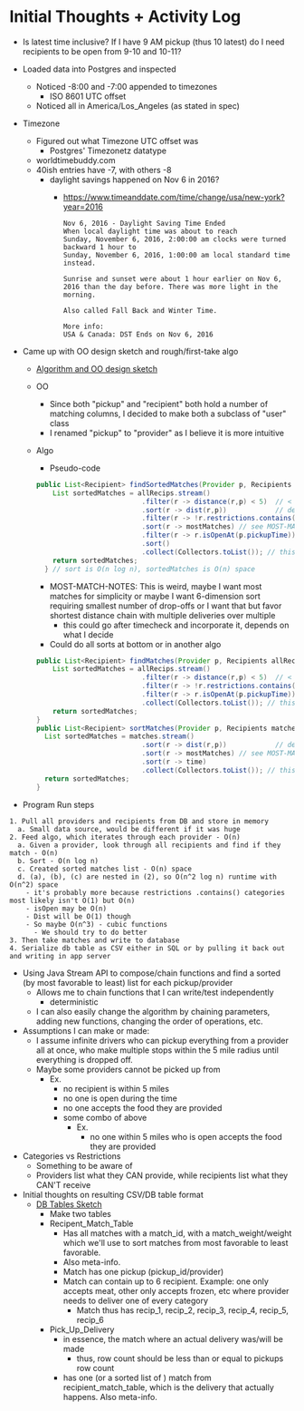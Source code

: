 # Initial Thoughts + Activity Log

- Is latest time inclusive? If I have 9 AM pickup (thus 10 latest) do I need recipients to be open from 9-10 and 10-11?
- Loaded data into Postgres and inspected
  - Noticed -8:00 and -7:00 appended to timezones
    - ISO 8601 UTC offset
  - Noticed all in America/Los_Angeles (as stated in spec)
- Timezone
  - Figured out what Timezone UTC offset was
    - Postgres' Timezonetz datatype
  - worldtimebuddy.com
  - 40ish entries have -7, with others -8
    - daylight savings happened on Nov 6 in 2016?
      - https://www.timeanddate.com/time/change/usa/new-york?year=2016
       
        ```
        Nov 6, 2016 - Daylight Saving Time Ended
        When local daylight time was about to reach
        Sunday, November 6, 2016, 2:00:00 am clocks were turned backward 1 hour to
        Sunday, November 6, 2016, 1:00:00 am local standard time instead.

        Sunrise and sunset were about 1 hour earlier on Nov 6, 2016 than the day before. There was more light in the morning.

        Also called Fall Back and Winter Time.

        More info:
        USA & Canada: DST Ends on Nov 6, 2016
        ```
        
- Came up with OO design sketch and rough/first-take algo
  - [Algorithm and OO design sketch](docs/img/initial_oo_algo_sketch.jpg)
  - OO
    - Since both "pickup" and "recipient" both hold a number of matching columns, I decided to make both a subclass of "user" class
    - I renamed "pickup" to "provider" as I believe it is more intuitive
  - Algo
    - Pseudo-code
    
    ```java
    public List<Recipient> findSortedMatches(Provider p, Recipients allRecips) { // allRecips = rs if FP
        List sortedMatches = allRecips.stream()
                              .filter(r -> distance(r,p) < 5)  // < or <=, and will have to impl dist fn
                              .sort(r -> dist(r,p))            // descending
                              .filter(r -> !r.restrictions.contains(p.categories)) // Struct will be diff
                              .sort(r -> mostMatches) // see MOST-MATCH-NOTES
                              .filter(r -> r.isOpenAt(p.pickupTime)) // will have to impl isOpen
                              .sort()
                              .collect(Collectors.toList()); // this is how I go from stream -> list
        return sortedMatches;
      } // sort is O(n log n), sortedMatches is O(n) space
      ```
    
      - MOST-MATCH-NOTES: This is weird, maybe I want most matches for simplicity or maybe I want 6-dimension sort requiring smallest number of drop-offs or I want that but favor shortest distance chain with multiple deliveries over multiple
        - this could go after timecheck and incorporate it, depends on what I decide
      - Could do all sorts at bottom or in another algo
      
      ```java
      public List<Recipient> findMatches(Provider p, Recipients allRecips) { // allRecips = rs if FP
          List sortedMatches = allRecips.stream()
                                .filter(r -> distance(r,p) < 5)  // < or <=, and will have to impl dist fn
                                .filter(r -> !r.restrictions.contains(p.categories)) // Struct will be diff
                                .filter(r -> r.isOpenAt(p.pickupTime)) // will have to impl isOpen
                                .collect(Collectors.toList()); // this is how I go from stream -> list
          return sortedMatches;
      }
      public List<Recipient> sortMatches(Provider p, Recipients matches) { // allRecips = rs if FP
        List sortedMatches = matches.stream()
                                .sort(r -> dist(r,p))            // descending
                                .sort(r -> mostMatches) // see MOST-MATCH-NOTES
                                .sort(r -> time)
                                .collect(Collectors.toList()); // this is how I go from stream -> list
        return sortedMatches;
      }
      ```
      
- Program Run steps

```
1. Pull all providers and recipients from DB and store in memory
  a. Small data source, would be different if it was huge
2. Feed algo, which iterates through each provider - O(n)
  a. Given a provider, look through all recipients and find if they match - O(n)
  b. Sort - O(n log n)
  c. Created sorted matches list - O(n) space
  d. (a), (b), (c) are nested in (2), so O(n^2 log n) runtime with O(n^2) space
    - it's probably more because restrictions .contains() categories most likely isn't O(1) but O(n)
    - isOpen may be O(n)
    - Dist will be O(1) though
    - So maybe O(n^3) - cubic functions
      - We should try to do better
3. Then take matches and write to database
4. Serialize db table as CSV either in SQL or by pulling it back out and writing in app server
```

  - Using Java Stream API to compose/chain functions and find a sorted (by most favorable to least) list for each pickup/provider
    - Allows me to chain functions that I can write/test independently
      - deterministic
    - I can also easily change the algorithm by chaining parameters, adding new functions, changing the order of operations, etc.
  - Assumptions I can make or made:
    - I assume infinite drivers who can pickup everything from a provider all at once, who make multiple stops within the 5 mile radius until everything is dropped off.
    - Maybe some providers cannot be picked up from
      - Ex.
        - no recipient is within 5 miles
        - no one is open during the time
        - no one accepts the food they are provided
        - some combo of above
          - Ex.
            - no one within 5 miles who is open accepts the food they are provided
- Categories vs Restrictions
  - Something to be aware of
  - Providers list what they CAN provide, while recipients list what they CAN'T receive
- Initial thoughts on resulting CSV/DB table format
  - [DB Tables Sketch](docs/img/initial_db_sketch.jpg)
    - Make two tables
    - Recipent_Match_Table
      - Has all matches with a match_id, with a match_weight/weight which we'll use to sort matches from most favorable to least favorable.
      - Also meta-info.
      - Match has one pickup (pickup_id/provider)
      - Match can contain up to 6 recipient. Example: one only accepts meat, other only accepts frozen, etc where provider needs to deliver one of every category
        - Match thus has recip_1, recip_2, recip_3, recip_4, recip_5, recip_6
    - Pick_Up_Delivery
      - in essence, the match where an actual delivery was/will be made
        - thus, row count should be less than or equal to pickups row count
      - has one (or a sorted list of ) match from recipient_match_table, which is the delivery that actually happens. Also meta-info.
